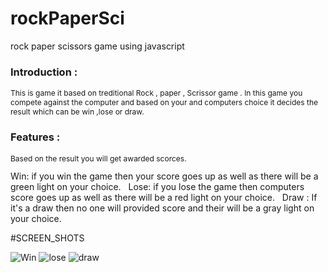# rockPaperSci
 rock paper scissors game using javascript
 
 ### Introduction :
<p style ="font-size: 12px ;">This is game it based on treditional Rock , paper , Scrissor game . In this game you compete against the computer and based on your and computers choice it decides the result which can be win ,lose or draw. </p>

### Features :
<p style ="font-size: 12px ;">Based on the result you will get awarded scorces.</p>
Win: if you win the game then your score goes up as well as there will be a green light on your choice. &nbsp;
Lose: if you lose the game then computers score goes up as well as there will be a red light on your choice. &nbsp;
Draw : If it's a draw then no one will provided score and their will be a gray light on your choice. &nbsp;


#SCREEN_SHOTS

![Win]()
![lose]()
![draw]()



